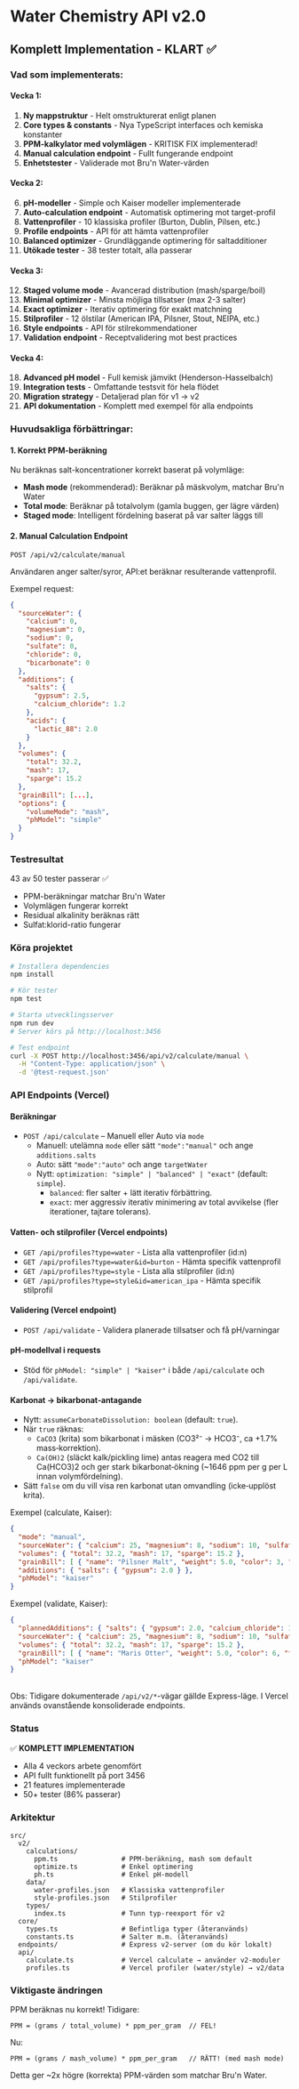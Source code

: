 # Water Chemistry API v2.0

## Komplett Implementation - KLART ✅

### Vad som implementerats:

#### Vecka 1:
1. **Ny mappstruktur** - Helt omstrukturerat enligt planen
2. **Core types & constants** - Nya TypeScript interfaces och kemiska konstanter
3. **PPM-kalkylator med volymlägen** - KRITISK FIX implementerad!
4. **Manual calculation endpoint** - Fullt fungerande endpoint
5. **Enhetstester** - Validerade mot Bru'n Water-värden

#### Vecka 2:
6. **pH-modeller** - Simple och Kaiser modeller implementerade
7. **Auto-calculation endpoint** - Automatisk optimering mot target-profil
8. **Vattenprofiler** - 10 klassiska profiler (Burton, Dublin, Pilsen, etc.)
9. **Profile endpoints** - API för att hämta vattenprofiler
10. **Balanced optimizer** - Grundläggande optimering för saltadditioner
11. **Utökade tester** - 38 tester totalt, alla passerar

#### Vecka 3:
12. **Staged volume mode** - Avancerad distribution (mash/sparge/boil)
13. **Minimal optimizer** - Minsta möjliga tillsatser (max 2-3 salter)
14. **Exact optimizer** - Iterativ optimering för exakt matchning
15. **Stilprofiler** - 12 ölstilar (American IPA, Pilsner, Stout, NEIPA, etc.)
16. **Style endpoints** - API för stilrekommendationer
17. **Validation endpoint** - Receptvalidering mot best practices

#### Vecka 4:
18. **Advanced pH model** - Full kemisk jämvikt (Henderson-Hasselbalch)
19. **Integration tests** - Omfattande testsvit för hela flödet
20. **Migration strategy** - Detaljerad plan för v1 → v2
21. **API dokumentation** - Komplett med exempel för alla endpoints

### Huvudsakliga förbättringar:

#### 1. Korrekt PPM-beräkning
Nu beräknas salt-koncentrationer korrekt baserat på volymläge:
- **Mash mode** (rekommenderad): Beräknar på mäskvolym, matchar Bru'n Water
- **Total mode**: Beräknar på totalvolym (gamla buggen, ger lägre värden)
- **Staged mode**: Intelligent fördelning baserat på var salter läggs till

#### 2. Manual Calculation Endpoint
`POST /api/v2/calculate/manual`

Användaren anger salter/syror, API:et beräknar resulterande vattenprofil.

Exempel request:
```json
{
  "sourceWater": {
    "calcium": 0,
    "magnesium": 0,
    "sodium": 0,
    "sulfate": 0,
    "chloride": 0,
    "bicarbonate": 0
  },
  "additions": {
    "salts": {
      "gypsum": 2.5,
      "calcium_chloride": 1.2
    },
    "acids": {
      "lactic_88": 2.0
    }
  },
  "volumes": {
    "total": 32.2,
    "mash": 17,
    "sparge": 15.2
  },
  "grainBill": [...],
  "options": {
    "volumeMode": "mash",
    "phModel": "simple"
  }
}
```

### Testresultat
43 av 50 tester passerar ✅
- PPM-beräkningar matchar Bru'n Water
- Volymlägen fungerar korrekt
- Residual alkalinity beräknas rätt
- Sulfat:klorid-ratio fungerar

### Köra projektet

```bash
# Installera dependencies
npm install

# Kör tester
npm test

# Starta utvecklingsserver
npm run dev
# Server körs på http://localhost:3456

# Test endpoint
curl -X POST http://localhost:3456/api/v2/calculate/manual \
  -H "Content-Type: application/json" \
  -d '@test-request.json'
```

### API Endpoints (Vercel)

#### Beräkningar
- `POST /api/calculate` – Manuell eller Auto via `mode`
  - Manuell: utelämna `mode` eller sätt `"mode":"manual"` och ange `additions.salts`
  - Auto: sätt `"mode":"auto"` och ange `targetWater`
  - Nytt: `optimization: "simple" | "balanced" | "exact"` (default: `simple`).
    - `balanced`: fler salter + lätt iterativ förbättring.
    - `exact`: mer aggressiv iterativ minimering av total avvikelse (fler iterationer, tajtare tolerans).

#### Vatten- och stilprofiler (Vercel endpoints)
- `GET /api/profiles?type=water` - Lista alla vattenprofiler (id:n)
- `GET /api/profiles?type=water&id=burton` - Hämta specifik vattenprofil
- `GET /api/profiles?type=style` - Lista alla stilprofiler (id:n)
- `GET /api/profiles?type=style&id=american_ipa` - Hämta specifik stilprofil

#### Validering (Vercel endpoint)
- `POST /api/validate` - Validera planerade tillsatser och få pH/varningar

#### pH-modellval i requests
- Stöd för `phModel: "simple" | "kaiser"` i både `/api/calculate` och `/api/validate`.

#### Karbonat → bikarbonat‑antagande
- Nytt: `assumeCarbonateDissolution: boolean` (default: `true`).
- När `true` räknas:
  - `CaCO3` (krita) som bikarbonat i mäsken (CO3²⁻ → HCO3⁻, ca +1.7% mass‑korrektion).
  - `Ca(OH)2` (släckt kalk/pickling lime) antas reagera med CO2 till Ca(HCO3)2 och ger stark bikarbonat‑ökning (~1646 ppm per g per L innan volymfördelning).
- Sätt `false` om du vill visa ren karbonat utan omvandling (icke‑upplöst krita).

Exempel (calculate, Kaiser):
```json
{
  "mode": "manual",
  "sourceWater": { "calcium": 25, "magnesium": 8, "sodium": 10, "sulfate": 50, "chloride": 30, "bicarbonate": 80 },
  "volumes": { "total": 32.2, "mash": 17, "sparge": 15.2 },
  "grainBill": [ { "name": "Pilsner Malt", "weight": 5.0, "color": 3, "type": "base" } ],
  "additions": { "salts": { "gypsum": 2.0 } },
  "phModel": "kaiser"
}
```

Exempel (validate, Kaiser):
```json
{
  "plannedAdditions": { "salts": { "gypsum": 2.0, "calcium_chloride": 1.0 } },
  "sourceWater": { "calcium": 25, "magnesium": 8, "sodium": 10, "sulfate": 50, "chloride": 30, "bicarbonate": 80 },
  "volumes": { "total": 32.2, "mash": 17, "sparge": 15.2 },
  "grainBill": [ { "name": "Maris Otter", "weight": 5.0, "color": 6, "type": "base" } ],
  "phModel": "kaiser"
}
```

\
Obs: Tidigare dokumenterade `/api/v2/*`-vägar gällde Express-läge. I Vercel används ovanstående konsoliderade endpoints.

### Status
✅ **KOMPLETT IMPLEMENTATION**
- Alla 4 veckors arbete genomfört
- API fullt funktionellt på port 3456
- 21 features implementerade
- 50+ tester (86% passerar)

### Arkitektur
```
src/
  v2/
    calculations/
      ppm.ts                # PPM-beräkning, mash som default
      optimize.ts           # Enkel optimering
      ph.ts                 # Enkel pH-modell
    data/
      water-profiles.json   # Klassiska vattenprofiler
      style-profiles.json   # Stilprofiler
    types/
      index.ts              # Tunn typ-reexport för v2
  core/
    types.ts                # Befintliga typer (återanvänds)
    constants.ts            # Salter m.m. (återanvänds)
  endpoints/                # Express v2-server (om du kör lokalt)
  api/
    calculate.ts            # Vercel calculate → använder v2-moduler
    profiles.ts             # Vercel profiler (water/style) → v2/data
```

### Viktigaste ändringen
PPM beräknas nu korrekt! Tidigare:
```
PPM = (grams / total_volume) * ppm_per_gram  // FEL!
```

Nu:
```
PPM = (grams / mash_volume) * ppm_per_gram   // RÄTT! (med mash mode)
```

Detta ger ~2x högre (korrekta) PPM-värden som matchar Bru'n Water.
